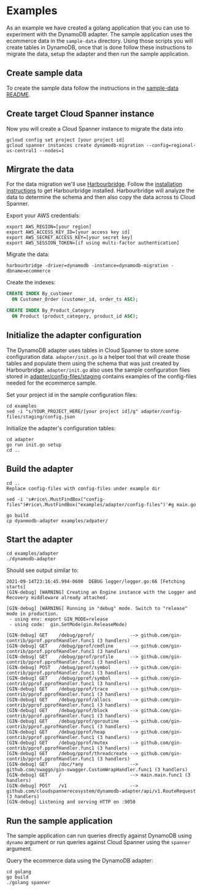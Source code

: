 # Examples

As an example we have created a golang application that you can use to
experiment with the DynamoDB adapter. The sample application uses the ecommerce
data in the `sample-data` directory. Using those scripts you will create tables
in DynamoDB, once that is done follow these instructions to migrate the data,
setup the adapter and then run the sample application.

## Create sample data

To create the sample data follow the instructions in the
[sample-data README](sample-data/README.md).

## Create target Cloud Spanner instance

Now you will create a Cloud Spanner instance to migrate the data into

```shell
gcloud config set project [your project id]
gcloud spanner instances create dynamodb-migration --config=regional-us-central1 --nodes=1
```

## Mirgrate the data

For the data migration we'll use [Harbourbridge](https://github.com/cloudspannerecosystem/harbourbridge).
Follow the [installation instructions](https://github.com/cloudspannerecosystem/harbourbridge#installing-harbourbridge)
to get Harbourbridge installed. Harbourbridge will analyze the data to
determine the schema and then also copy the data across to Cloud Spanner.

Export your AWS credentials:

```shell
export AWS_REGION=[your region]
export AWS_ACCESS_KEY_ID=[your access key id]
export AWS_SECRET_ACCESS_KEY=[your secret key]
export AWS_SESSION_TOKEN=[if using multi-factor authentication]
```

Migrate the data:

```shell
harbourbridge -driver=dynamodb -instance=dynamodb-migration -dbname=ecommerce
```

Create the indexes:

```sql
CREATE INDEX By_customer
  ON Customer_Order (customer_id, order_ts ASC);

CREATE INDEX By_Product_Category
  ON Product (product_category, product_id ASC);
```

## Initialize the adapter configuration

The DynamoDB adapter uses tables in Cloud Spanner to store some configuration
data. `adapter/init.go` is a helper tool that will create those tables and
populate them using the schema that was just created by Harbourbridge.
`adapter/init.go` also uses the sample configuration files stored in
[adapter/config-files/staging](adapter/config-files/staging) contains examples
of the config-files needed for the ecommerce sample.

Set your project id in the sample configuration files:

```shell
cd examples
sed -i "s/YOUR_PROJECT_HERE/[your project id]/g" adapter/config-files/staging/config.json
```

Initialize the adapter's configuration tables:

```shell
cd adapter
go run init.go setup
cd ..
```

## Build the adapter

```shell
cd ..
Replace config-files with config-files under example dir

sed -i 's#rice\.MustFindBox("config-files")#rice\.MustFindBox("examples/adapter/config-files")'#g main.go

go build
cp dyanmodb-adapter examples/adpater/
```

## Start the adapter

```shell
cd examples/adapter
./dynamodb-adapter
```

Should see output similar to:

```shell
2021-09-14T23:16:45.994-0600  DEBUG logger/logger.go:66 [Fetching starts]
[GIN-debug] [WARNING] Creating an Engine instance with the Logger and Recovery middleware already attached.

[GIN-debug] [WARNING] Running in "debug" mode. Switch to "release" mode in production.
 - using env: export GIN_MODE=release
 - using code:  gin.SetMode(gin.ReleaseMode)

[GIN-debug] GET    /debug/pprof/             --> github.com/gin-contrib/pprof.pprofHandler.func1 (3 handlers)
[GIN-debug] GET    /debug/pprof/cmdline      --> github.com/gin-contrib/pprof.pprofHandler.func1 (3 handlers)
[GIN-debug] GET    /debug/pprof/profile      --> github.com/gin-contrib/pprof.pprofHandler.func1 (3 handlers)
[GIN-debug] POST   /debug/pprof/symbol       --> github.com/gin-contrib/pprof.pprofHandler.func1 (3 handlers)
[GIN-debug] GET    /debug/pprof/symbol       --> github.com/gin-contrib/pprof.pprofHandler.func1 (3 handlers)
[GIN-debug] GET    /debug/pprof/trace        --> github.com/gin-contrib/pprof.pprofHandler.func1 (3 handlers)
[GIN-debug] GET    /debug/pprof/allocs       --> github.com/gin-contrib/pprof.pprofHandler.func1 (3 handlers)
[GIN-debug] GET    /debug/pprof/block        --> github.com/gin-contrib/pprof.pprofHandler.func1 (3 handlers)
[GIN-debug] GET    /debug/pprof/goroutine    --> github.com/gin-contrib/pprof.pprofHandler.func1 (3 handlers)
[GIN-debug] GET    /debug/pprof/heap         --> github.com/gin-contrib/pprof.pprofHandler.func1 (3 handlers)
[GIN-debug] GET    /debug/pprof/mutex        --> github.com/gin-contrib/pprof.pprofHandler.func1 (3 handlers)
[GIN-debug] GET    /debug/pprof/threadcreate --> github.com/gin-contrib/pprof.pprofHandler.func1 (3 handlers)
[GIN-debug] GET    /doc/*any                 --> github.com/swaggo/gin-swagger.CustomWrapHandler.func1 (3 handlers)
[GIN-debug] GET    /                         --> main.main.func1 (3 handlers)
[GIN-debug] POST   /v1                       --> github.com/cloudspannerecosystem/dynamodb-adapter/api/v1.RouteRequest (3 handlers)
[GIN-debug] Listening and serving HTTP on :9050

```

## Run the sample application

The sample application can run queries directly against DynamoDB using `dynamo`
argument or run queries against Cloud Spanner using the `spanner` argument.

Query the ecommerce data using the DynamoDB adapter:

```shell
cd golang
go build
./golang spanner
```
